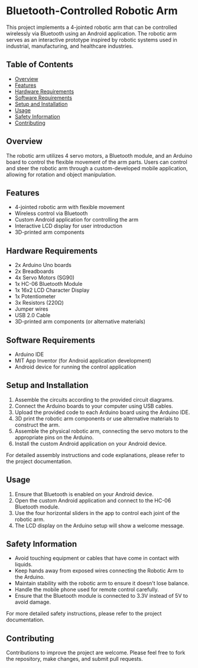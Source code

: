 # Bluetooth-Controlled Robotic Arm

This project implements a 4-jointed robotic arm that can be controlled wirelessly via Bluetooth using an Android application. The robotic arm serves as an interactive prototype inspired by robotic systems used in industrial, manufacturing, and healthcare industries.

## Table of Contents
- [Overview](#overview)
- [Features](#features)
- [Hardware Requirements](#hardware-requirements)
- [Software Requirements](#software-requirements)
- [Setup and Installation](#setup-and-installation)
- [Usage](#usage)
- [Safety Information](#safety-information)
- [Contributing](#contributing)

## Overview

The robotic arm utilizes 4 servo motors, a Bluetooth module, and an Arduino board to control the flexible movement of the arm parts. Users can control and steer the robotic arm through a custom-developed mobile application, allowing for rotation and object manipulation.

## Features

- 4-jointed robotic arm with flexible movement
- Wireless control via Bluetooth
- Custom Android application for controlling the arm
- Interactive LCD display for user introduction
- 3D-printed arm components

## Hardware Requirements

- 2x Arduino Uno boards
- 2x Breadboards
- 4x Servo Motors (SG90)
- 1x HC-06 Bluetooth Module
- 1x 16x2 LCD Character Display
- 1x Potentiometer
- 3x Resistors (220Ω)
- Jumper wires
- USB 2.0 Cable
- 3D-printed arm components (or alternative materials)

## Software Requirements

- Arduino IDE
- MIT App Inventor (for Android application development)
- Android device for running the control application

## Setup and Installation

1. Assemble the circuits according to the provided circuit diagrams.
2. Connect the Arduino boards to your computer using USB cables.
3. Upload the provided code to each Arduino board using the Arduino IDE.
4. 3D print the robotic arm components or use alternative materials to construct the arm.
5. Assemble the physical robotic arm, connecting the servo motors to the appropriate pins on the Arduino.
6. Install the custom Android application on your Android device.

For detailed assembly instructions and code explanations, please refer to the project documentation.

## Usage

1. Ensure that Bluetooth is enabled on your Android device.
2. Open the custom Android application and connect to the HC-06 Bluetooth module.
3. Use the four horizontal sliders in the app to control each joint of the robotic arm.
4. The LCD display on the Arduino setup will show a welcome message.

## Safety Information

- Avoid touching equipment or cables that have come in contact with liquids.
- Keep hands away from exposed wires connecting the Robotic Arm to the Arduino.
- Maintain stability with the robotic arm to ensure it doesn't lose balance.
- Handle the mobile phone used for remote control carefully.
- Ensure that the Bluetooth module is connected to 3.3V instead of 5V to avoid damage.

For more detailed safety instructions, please refer to the project documentation.

## Contributing

Contributions to improve the project are welcome. Please feel free to fork the repository, make changes, and submit pull requests.
